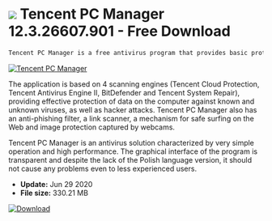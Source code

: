 # ![](https://cdn.softexe.net/static/icon/f/tencent-pc-manager-9501.jpg) Tencent PC Manager 12.3.26607.901 - Free Download

```sh
Tencent PC Manager is a free antivirus program that provides basic protection of our computer against all kinds of malware - viruses, spyware, malware and rootkits. It also offers options for scanning all USB media connected to the computer.
```
[![Tencent PC Manager](https://gallery.dpcdn.pl/imgc/Tools/57716/g_-_420x350_1.5_-_x20150318164906_0.png)](https://softexe.net/win/security-privacy/antivirus/tencent-pc-manager:aeRp.html)

The application is based on 4 scanning engines (Tencent Cloud Protection, Tencent Antivirus Engine II, BitDefender and Tencent System Repair), providing effective protection of data on the computer against known and unknown viruses, as well as hacker attacks. Tencent PC Manager also has an anti-phishing filter, a link scanner, a mechanism for safe surfing on the Web and image protection captured by webcams.
 
 Tencent PC Manager is an antivirus solution characterized by very simple operation and high performance. The graphical interface of the program is transparent and despite the lack of the Polish language version, it should not cause any problems even to less experienced users.


- **Update:** Jun 29 2020
- **File size:** 330.21 MB

[![Download](https://cdn.softexe.net/static/img/download.png)](https://softexe.net/win/security-privacy/antivirus/tencent-pc-manager:aeRp.html)

